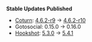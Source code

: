 **Stable Updates Published**

* [Coturn](https://github.com/coturn/coturn): [4.6.2-r9](https://github.com/coturn/coturn/releases/tag/4.6.2-r9) -> [4.6.2-r10](https://github.com/coturn/coturn/releases/tag/4.6.2-r10)
* Gotosocial: 0.15.0 -> 0.16.0
* [Hookshot](https://github.com/matrix-org/matrix-hookshot): [5.3.0](https://github.com/matrix-org/matrix-hookshot/releases/tag/5.3.0) -> [5.4.1](https://github.com/matrix-org/matrix-hookshot/releases/tag/5.4.1)

